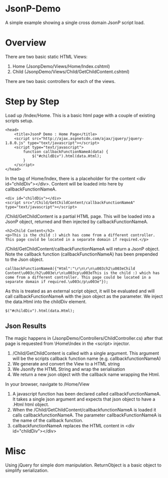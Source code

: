 JsonP-Demo
==========

A simple example showing a single cross domain JsonP script load.

Overview
========

There are two basic static HTML Views:

1.	Home (JsonpDemo/Views/Home/Index.cshtml)
2.	Child (JsonpDemo/Views/Child/GetChildContent.cshtml)

There are two basic controllers for each of the views.

Step by Step
============

Load up /Index/Home. This is a basic html page with a couple of existing scripts setup.

	<head>
		<title>JsonP Demo : Home Page</title>
		<script src="http://ajax.aspnetcdn.com/ajax/jquery/jquery-1.8.0.js" type="text/javascript"></script>
		<script type="text/javascript">
			function callbackFunctionNameA(data) {
				$("#childDiv").html(data.Html);
			}
		</script>
	</head>
	
In the <body> tag of Home/Index, there is a placeholder for the content &lt;div id="childDiv"&gt;&lt;/div&gt;. Content will be loaded into here by callbackFunctionNameA.
	
	<div id="childDiv"></div>
    <script src="/Child/GetChildContent/callbackFunctionNameA" type="text/javascript"></script>

/Child/GetChildContent is a partial HTML page. This will be loaded into a JsonP object, returned and then injected by callbackFunctionNameA.

	<h2>Child Content</h2>
	<p>This is the child :) which has come from a different controller. This page could be located in a separate domain if required.</p>
	
/Child/GetChildContent/callbackFunctionNameA will return a JsonP object. Note the callback function (callbackFunctionNameA) has been prepended to the Json object.

	callbackFunctionNameA({"Html":"\r\n\r\n\u003ch2\u003eChild Content\u003c/h2\u003e\r\n\u003cp\u003eThis is the child :) which has come from a different controller. This page could be located in a separate domain if required.\u003c/p\u003e"});
	
As this is treated as an external script object, it will be evaluated and will call callbackFunctionNameA with the json object as the parameter.
We inject the data.Html into the childDiv element.

	$("#childDiv").html(data.Html);
	
Json Results
------------
The magic happens in (JsonpDemo/Controllers/ChildController.cs) after that page is requested from \Home\Index in the &lt;script&gt; injector.

1.	/Child/GetChildContent is called with a single argument. This argument will be the scripts callback function name (e.g. callbackfunctionNameA)
2.	We generate and convert the View to a HTML string
3.	We Jsonify the HTML String and wrap the serialisation
4.	We return a new json object with the callback name wrapping the Html. 

In your browser, navigate to /Home/View

1.	A javascript function has been declared called callbackFunctionNameA. It takes a single json argument and expects that json object to have a .Html html object.
2.	When the /Child/GetChildContent/callbackfunctionNameA is loaded it calls callbackfunctionNameA. The parameter callbackFunctionNameA is the name of the callback function. 
3.	callbackfunctionNameA replaces the HTML content in &lt;div id="childDiv"&gt;&lt;/div&gt;

Misc
====

Using jQuery for simple dom manipulation.
ReturnObject is a basic object to simplify serialization.